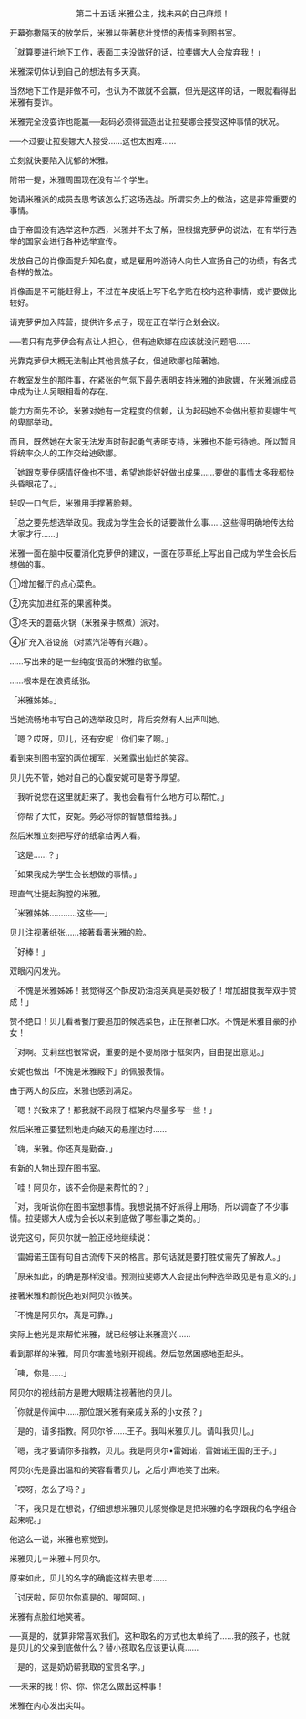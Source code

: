 <p align="center">第二十五话 米雅公主，找未来的自己麻烦！</p>

开幕弥撒隔天的放学后，米雅以带著悲壮觉悟的表情来到图书室。

「就算要进行地下工作，表面工夫没做好的话，拉斐娜大人会放弃我！」

米雅深切体认到自己的想法有多天真。

当然地下工作是非做不可，也认为不做就不会赢，但光是这样的话，一眼就看得出米雅有耍诈。

米雅完全没耍诈也能赢──起码必须得营造出让拉斐娜会接受这种事情的状况。

──不过要让拉斐娜大人接受……这也太困难……

立刻就快要陷入忧郁的米雅。

附带一提，米雅周围现在没有半个学生。

她请米雅派的成员去思考该怎么打这场选战。所谓实务上的做法，这是非常重要的事情。

由于帝国没有选举这种东西，米雅并不太了解，但根据克萝伊的说法，在有举行选举的国家会进行各种选举宣传。

发放自己的肖像画提升知名度，或是雇用吟游诗人向世人宣扬自己的功绩，有各式各样的做法。

肖像画是不可能赶得上，不过在羊皮纸上写下名字贴在校内这种事情，或许要做比较好。

请克萝伊加入阵营，提供许多点子，现在正在举行企划会议。

──若只有克萝伊会有点让人担心，但有迪欧娜在应该就没问题吧……

光靠克萝伊大概无法制止其他贵族子女，但迪欧娜也陪著她。

在教室发生的那件事，在紧张的气氛下最先表明支持米雅的迪欧娜，在米雅派成员中成为让人另眼相看的存在。

能力方面先不论，米雅对她有一定程度的信赖，认为起码她不会做出惹拉斐娜生气的卑鄙举动。

而且，既然她在大家无法发声时鼓起勇气表明支持，米雅也不能亏待她。所以暂且将统率众人的工作交给迪欧娜。

「她跟克萝伊感情好像也不错，希望她能好好做出成果……要做的事情太多我都快头昏眼花了。」

轻叹一口气后，米雅用手撑著脸颊。

「总之要先想选举政见。我成为学生会长的话要做什么事……这些得明确地传达给大家才行……」

米雅一面在脑中反覆消化克萝伊的建议，一面在莎草纸上写出自己成为学生会长后想做的事。

①增加餐厅的点心菜色。

②充实加进红茶的果酱种类。

③冬天的蘑菇火锅（米雅亲手熬煮）派对。

④扩充入浴设施（对蒸汽浴等有兴趣）。

……写出来的是一些纯度很高的米雅的欲望。

……根本是在浪费纸张。

「米雅姊姊。」

当她流畅地书写自己的选举政见时，背后突然有人出声叫她。

「嗯？哎呀，贝儿，还有安妮！你们来了啊。」

看到来到图书室的两位援军，米雅露出灿烂的笑容。

贝儿先不管，她对自己的心腹安妮可是寄予厚望。

「我听说您在这里就赶来了。我也会看有什么地方可以帮忙。」

「你帮了大忙，安妮。务必将你的智慧借给我。」

然后米雅立刻把写好的纸拿给两人看。

「这是……？」

「如果我成为学生会长想做的事情。」

理直气壮挺起胸膛的米雅。

「米雅姊姊…………这些──」

贝儿注视著纸张……接著看著米雅的脸。

「好棒！」

双眼闪闪发光。

「不愧是米雅姊姊！我觉得这个酥皮奶油泡芙真是美妙极了！增加甜食我举双手赞成！」

赞不绝口！贝儿看著餐厅要追加的候选菜色，正在擦著口水。不愧是米雅自豪的孙女！

「对啊。艾莉丝也很常说，重要的是不要局限于框架内，自由提出意见。」

安妮也做出「不愧是米雅殿下」的佩服表情。

由于两人的反应，米雅也感到满足。

「嗯！兴致来了！那我就不局限于框架内尽量多写一些！」

然后米雅正要猛烈地走向破灭的悬崖边时……

「嗨，米雅。你还真是勤奋。」

有新的人物出现在图书室。

「哇！阿贝尔，该不会你是来帮忙的？」

「对，我听说你在图书室想事情。我想说搞不好派得上用场，所以调查了不少事情。拉斐娜大人成为会长以来到底做了哪些事之类的。」

说完这句，阿贝尔就一脸正经地继续说：

「雷姆诺王国有句自古流传下来的格言。那句话就是要打胜仗需先了解敌人。」

「原来如此，的确是那样没错。预测拉斐娜大人会提出何种选举政见是有意义的。」

接著米雅和颜悦色地对阿贝尔微笑。

「不愧是阿贝尔，真是可靠。」

实际上他光是来帮忙米雅，就已经够让米雅高兴……

看到那样的米雅，阿贝尔害羞地别开视线。然后忽然困惑地歪起头。

「咦，你是……」

阿贝尔的视线前方是瞪大眼睛注视著他的贝儿。

「你就是传闻中……那位跟米雅有亲戚关系的小女孩？」

「是的，请多指教。阿贝尔爷……王子。我叫米雅贝儿。请叫我贝儿。」

「嗯，我才要请你多指教，贝儿。我是阿贝尔•雷姆诺，雷姆诺王国的王子。」

阿贝尔先是露出温和的笑容看著贝儿，之后小声地笑了出来。

「哎呀，怎么了吗？」

「不，我只是在想说，仔细想想米雅贝儿感觉像是是把米雅的名字跟我的名字组合起来呢。」

他这么一说，米雅也察觉到。

米雅贝儿＝米雅＋阿贝尔。

原来如此，贝儿的名字的确能这样去思考……

「讨厌啦，阿贝尔你真是的。喔呵呵。」

米雅有点脸红地笑著。

──真是的，就算非常喜欢我们，这种取名的方式也太单纯了……我的孩子，也就是贝儿的父亲到底做什么？替小孩取名应该更认真……

「是的，这是奶奶帮我取的宝贵名字。」

──未来的我！你、你、你怎么做出这种事！

米雅在内心发出尖叫。

